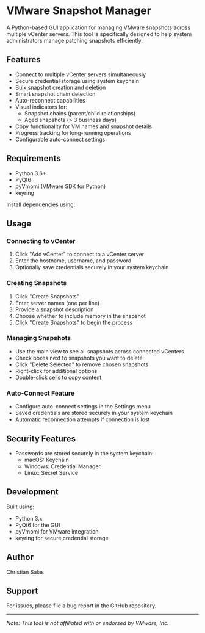 # VMware Snapshot Manager

A Python-based GUI application for managing VMware snapshots across multiple vCenter servers. This tool is specifically designed to help system administrators manage patching snapshots efficiently.

## Features

- Connect to multiple vCenter servers simultaneously
- Secure credential storage using system keychain
- Bulk snapshot creation and deletion
- Smart snapshot chain detection
- Auto-reconnect capabilities
- Visual indicators for:
  - Snapshot chains (parent/child relationships)
  - Aged snapshots (> 3 business days)
- Copy functionality for VM names and snapshot details
- Progress tracking for long-running operations
- Configurable auto-connect settings

## Requirements

- Python 3.6+
- PyQt6
- pyVmomi (VMware SDK for Python)
- keyring

Install dependencies using:

## Usage

### Connecting to vCenter

1. Click "Add vCenter" to connect to a vCenter server
2. Enter the hostname, username, and password
3. Optionally save credentials securely in your system keychain

### Creating Snapshots

1. Click "Create Snapshots"
2. Enter server names (one per line)
3. Provide a snapshot description
4. Choose whether to include memory in the snapshot
5. Click "Create Snapshots" to begin the process

### Managing Snapshots

- Use the main view to see all snapshots across connected vCenters
- Check boxes next to snapshots you want to delete
- Click "Delete Selected" to remove chosen snapshots
- Right-click for additional options
- Double-click cells to copy content

### Auto-Connect Feature

- Configure auto-connect settings in the Settings menu
- Saved credentials are stored securely in your system keychain
- Automatic reconnection attempts if connection is lost

## Security Features

- Passwords are stored securely in the system keychain:
  - macOS: Keychain
  - Windows: Credential Manager
  - Linux: Secret Service

## Development

Built using:
- Python 3.x
- PyQt6 for the GUI
- pyVmomi for VMware integration
- keyring for secure credential storage


## Author

Christian Salas

## Support

For issues, please file a bug report in the GitHub repository.

---

*Note: This tool is not affiliated with or endorsed by VMware, Inc.*